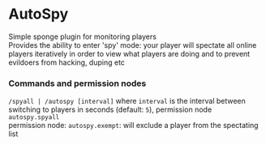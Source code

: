 # AutoSpy
Simple sponge plugin for monitoring players
<br>
Provides the ability to enter 'spy' mode: your player will spectate all online players iteratively in order to view what players are doing and to prevent evildoers from hacking, duping etc

### Commands and permission nodes
`/spyall | /autospy [interval]` where `interval` is the interval between switching to players in seconds (default: `5`), permission node `autospy.spyall`
<br>
permission node: `autospy.exempt`: will exclude a player from the spectating list
